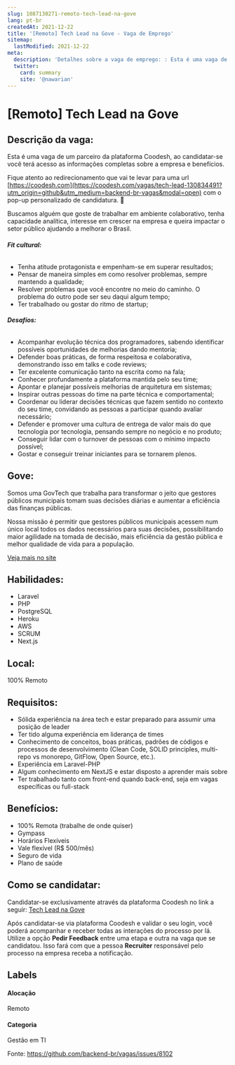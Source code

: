 ```yaml
---
slug: 1087130271-remoto-tech-lead-na-gove
lang: pt-br
createdAt: 2021-12-22
title: '[Remoto] Tech Lead na Gove - Vaga de Emprego'
sitemap:
  lastModified: 2021-12-22
meta:
  description: 'Detalhes sobre a vaga de emprego: : Esta é uma vaga de um parceiro da plataforma Coodesh, ao candidatar-se você terá acesso as informações completas sobre a empresa e benefícios.  Fique atento ao redirecionamento que vai te levar para uma url [https://coodesh.com](https://coodesh.com/vagas/tech-lead-130834491?utm_origin=github&utm_medium=backend-br-vagas&modal=open) com o pop-up personalizado de candidatura. 👋 <p>Buscamos alguém que goste de trabalhar em ambiente colaborativo, tenha capacidade analítica, interesse em crescer na empresa e queira impactar o setor público ajudando a melhorar o Brasil.</p> <h6><strong>Fit cultural:</strong></h6> <ul> <li>Tenha atitude protagonista e empenham-se em superar resultados;</li> <li>Pensar de maneira simples em como resolver problemas, sempre mantendo a qualidade;</li> <li>Resolver problemas que você encontre no meio do caminho. O problema do outro pode ser seu daqui algum tempo;</li> <li>Ter trabalhado ou gostar do ritmo de startup;</li> </ul> <h6><strong>Desafios:</strong></h6> <ul> <li>Acompanhar evolução técnica dos programadores, sabendo identificar possíveis oportunidades de melhorias dando mentoria;</li> <li>Defender boas práticas, de forma respeitosa e colaborativa, demonstrando isso em talks e code reviews;</li> <li>Ter excelente comunicação tanto na escrita como na fala;</li> <li>Conhecer profundamente a plataforma mantida pelo seu time;</li> <li>Apontar e planejar possíveis melhorias de arquitetura em sistemas;</li> <li>Inspirar outras pessoas do time na parte técnica e comportamental;</li> <li>Coordenar ou liderar decisões técnicas que fazem sentido no contexto do seu time, convidando as pessoas a participar quando avaliar necessário;</li> <li>Defender e promover uma cultura de entrega de valor mais do que tecnologia por tecnologia, pensando sempre no negócio e no produto;</li> <li>Conseguir lidar com o turnover de pessoas com o mínimo impacto possível;</li> <li>Gostar e conseguir treinar iniciantes para se tornarem plenos.</li> </ul>'
  twitter:
    card: summary
    site: '@nawarian'
---
```


# [Remoto] Tech Lead na Gove

## Descrição da vaga: 
Esta é uma vaga de um parceiro da plataforma Coodesh, ao candidatar-se você terá acesso as informações completas sobre a empresa e benefícios.


Fique atento ao redirecionamento que vai te levar para uma url [https://coodesh.com](https://coodesh.com/vagas/tech-lead-130834491?utm_origin=github&utm_medium=backend-br-vagas&modal=open) com o pop-up personalizado de candidatura. 👋
<p>Buscamos alguém que goste de trabalhar em ambiente colaborativo, tenha capacidade analítica, interesse em crescer na empresa e queira impactar o setor público ajudando a melhorar o Brasil.</p>
<h6><strong>Fit cultural:</strong></h6>
<ul>
<li>Tenha atitude protagonista e empenham-se em superar resultados;</li>
<li>Pensar de maneira simples em como resolver problemas, sempre mantendo a qualidade;</li>
<li>Resolver problemas que você encontre no meio do caminho. O problema do outro pode ser seu daqui algum tempo;</li>
<li>Ter trabalhado ou gostar do ritmo de startup;</li>
</ul>
<h6><strong>Desafios:</strong></h6>
<ul>
<li>Acompanhar evolução técnica dos programadores, sabendo identificar possíveis oportunidades de melhorias dando mentoria;</li>
<li>Defender boas práticas, de forma respeitosa e colaborativa, demonstrando isso em talks e code reviews;</li>
<li>Ter excelente comunicação tanto na escrita como na fala;</li>
<li>Conhecer profundamente a plataforma mantida pelo seu time;</li>
<li>Apontar e planejar possíveis melhorias de arquitetura em sistemas;</li>
<li>Inspirar outras pessoas do time na parte técnica e comportamental;</li>
<li>Coordenar ou liderar decisões técnicas que fazem sentido no contexto do seu time, convidando as pessoas a participar quando avaliar necessário;</li>
<li>Defender e promover uma cultura de entrega de valor mais do que tecnologia por tecnologia, pensando sempre no negócio e no produto;</li>
<li>Conseguir lidar com o turnover de pessoas com o mínimo impacto possível;</li>
<li>Gostar e conseguir treinar iniciantes para se tornarem plenos.</li>
</ul>

## Gove: 
 <p>Somos uma GovTech que trabalha para transformar o jeito que gestores públicos municipais tomam suas decisões diárias e aumentar a eficiência das finanças públicas.</p>
<p>Nossa missão é permitir que gestores públicos municipais acessem num único local todos os dados necessários para suas decisões, possibilitando maior agilidade na tomada de decisão, mais eficiência da gestão pública e melhor qualidade de vida para a população.</p><a href='https://coodesh.com/empresas/gove'>Veja mais no site</a>

 ## Habilidades: 
 - Laravel 
- PHP 
- PostgreSQL 
- Heroku 
- AWS 
- SCRUM 
- Next.js
## Local: 
 100% Remoto
## Requisitos: 
 - Sólida experiência na área tech e estar preparado para assumir uma posição de leader 
- Ter tido alguma experiência em liderança de times 
- Conhecimento de conceitos, boas práticas, padrões de códigos e processos de desenvolvimento (Clean Code, SOLID principles, multi-repo vs monorepo, GitFlow, Open Source, etc.). 
- Experiência em Laravel-PHP 
- Algum conhecimento em NextJS e estar disposto a aprender mais sobre 
- Ter trabalhado tanto com front-end quando back-end, seja em vagas específicas ou full-stack

## Benefícios: 
 - 100% Remota (trabalhe de onde quiser) 
- Gympass 
- Horários Flexíveis 
- Vale flexível (R$ 500/mês) 
- Seguro de vida 
- Plano de saúde
## Como se candidatar:
Candidatar-se exclusivamente através da plataforma Coodesh no link a seguir: [Tech Lead na Gove](https://coodesh.com/vagas/tech-lead-130834491?utm_origin=github&utm_medium=backend-br-vagas&modal=open)


Após candidatar-se via plataforma Coodesh e validar o seu login, você poderá acompanhar e receber todas as interações do processo por lá. Utilize a opção **Pedir Feedback** entre uma etapa e outra na vaga que se candidatou. Isso fará com que a pessoa **Recruiter** responsável pelo processo na empresa receba a notificação.
## Labels
#### Alocação
Remoto
#### Categoria
Gestão em TI

Fonte: https://github.com/backend-br/vagas/issues/8102